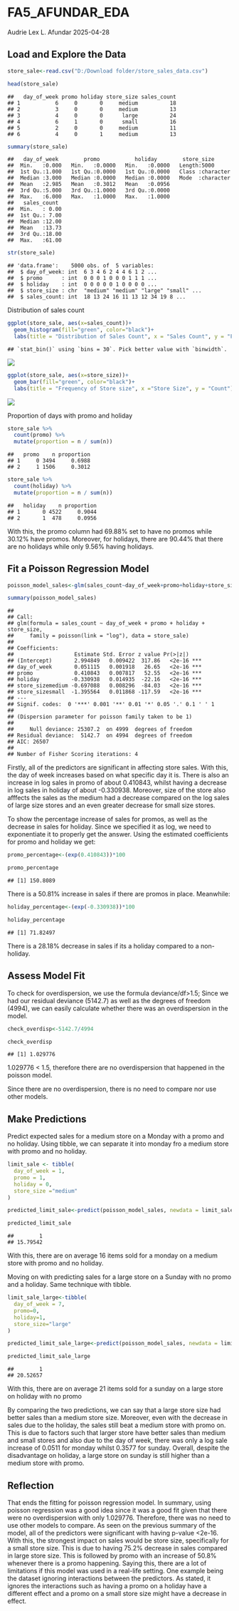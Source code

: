 FA5_AFUNDAR_EDA
================
Audrie Lex L. Afundar
2025-04-28

## Load and Explore the Data

``` r
store_sale<-read.csv("D:/Download folder/store_sales_data.csv")

head(store_sale)
```

    ##   day_of_week promo holiday store_size sales_count
    ## 1           6     0       0     medium          18
    ## 2           3     0       0     medium          13
    ## 3           4     0       0      large          24
    ## 4           6     1       0      small          16
    ## 5           2     0       0     medium          11
    ## 6           4     0       1     medium          13

``` r
summary(store_sale)
```

    ##   day_of_week        promo           holiday        store_size       
    ##  Min.   :0.000   Min.   :0.0000   Min.   :0.0000   Length:5000       
    ##  1st Qu.:1.000   1st Qu.:0.0000   1st Qu.:0.0000   Class :character  
    ##  Median :3.000   Median :0.0000   Median :0.0000   Mode  :character  
    ##  Mean   :2.985   Mean   :0.3012   Mean   :0.0956                     
    ##  3rd Qu.:5.000   3rd Qu.:1.0000   3rd Qu.:0.0000                     
    ##  Max.   :6.000   Max.   :1.0000   Max.   :1.0000                     
    ##   sales_count   
    ##  Min.   : 0.00  
    ##  1st Qu.: 7.00  
    ##  Median :12.00  
    ##  Mean   :13.73  
    ##  3rd Qu.:18.00  
    ##  Max.   :61.00

``` r
str(store_sale)
```

    ## 'data.frame':    5000 obs. of  5 variables:
    ##  $ day_of_week: int  6 3 4 6 2 4 4 6 1 2 ...
    ##  $ promo      : int  0 0 0 1 0 0 0 1 1 1 ...
    ##  $ holiday    : int  0 0 0 0 0 1 0 0 0 0 ...
    ##  $ store_size : chr  "medium" "medium" "large" "small" ...
    ##  $ sales_count: int  18 13 24 16 11 13 12 34 19 8 ...

Distribution of sales count

``` r
ggplot(store_sale, aes(x=sales_count))+
  geom_histogram(fill="green", color="black")+
  labs(title = "Distribution of Sales Count", x = "Sales Count", y = "Frequency")
```

    ## `stat_bin()` using `bins = 30`. Pick better value with `binwidth`.

![](FA5_AFUNDAR_EDA_files/figure-gfm/unnamed-chunk-4-1.png)<!-- -->

``` r
ggplot(store_sale, aes(x=store_size))+
  geom_bar(fill="green", color="black")+
  labs(title = "Frequency of Store size", x ="Store Size", y = "Count")
```

![](FA5_AFUNDAR_EDA_files/figure-gfm/unnamed-chunk-5-1.png)<!-- -->

Proportion of days with promo and holiday

``` r
store_sale %>%
  count(promo) %>%
  mutate(proportion = n / sum(n))
```

    ##   promo    n proportion
    ## 1     0 3494     0.6988
    ## 2     1 1506     0.3012

``` r
store_sale %>%
  count(holiday) %>%
  mutate(proportion = n / sum(n))
```

    ##   holiday    n proportion
    ## 1       0 4522     0.9044
    ## 2       1  478     0.0956

With this, the promo column had 69.88% set to have no promos while
30.12% have promos. Moreover, for holidays, there are 90.44% that there
are no holidays while only 9.56% having holidays.

## Fit a Poisson Regression Model

``` r
poisson_model_sales<-glm(sales_count~day_of_week+promo+holiday+store_size, data=store_sale, family=poisson(link="log"))

summary(poisson_model_sales)
```

    ## 
    ## Call:
    ## glm(formula = sales_count ~ day_of_week + promo + holiday + store_size, 
    ##     family = poisson(link = "log"), data = store_sale)
    ## 
    ## Coefficients:
    ##                   Estimate Std. Error z value Pr(>|z|)    
    ## (Intercept)       2.994849   0.009422  317.86   <2e-16 ***
    ## day_of_week       0.051115   0.001918   26.65   <2e-16 ***
    ## promo             0.410843   0.007817   52.55   <2e-16 ***
    ## holiday          -0.330938   0.014935  -22.16   <2e-16 ***
    ## store_sizemedium -0.697088   0.008296  -84.03   <2e-16 ***
    ## store_sizesmall  -1.395564   0.011868 -117.59   <2e-16 ***
    ## ---
    ## Signif. codes:  0 '***' 0.001 '**' 0.01 '*' 0.05 '.' 0.1 ' ' 1
    ## 
    ## (Dispersion parameter for poisson family taken to be 1)
    ## 
    ##     Null deviance: 25307.2  on 4999  degrees of freedom
    ## Residual deviance:  5142.7  on 4994  degrees of freedom
    ## AIC: 26507
    ## 
    ## Number of Fisher Scoring iterations: 4

Firstly, all of the predictors are significant in affecting store sales.
With this, the day of week increases based on what specific day it is.
There is also an increase in log sales in promo of about 0.410843,
whilst having a decrease in log sales in holiday of about -0.330938.
Moreover, size of the store also afffects the sales as the medium had a
decrease compared on the log sales of large size stores and an even
greater decrease for small size stores.

To show the percentage increase of sales for promos, as well as the
decrease in sales for holiday. Since we specified it as log, we need to
exponentiate it to properly get the answer. Using the estimated
coefficients for promo and holiday we get:

``` r
promo_percentage<-(exp(0.410843))*100

promo_percentage
```

    ## [1] 150.8089

There is a 50.81% increase in sales if there are promos in place.
Meanwhile:

``` r
holiday_percentage<-(exp(-0.330938))*100

holiday_percentage
```

    ## [1] 71.82497

There is a 28.18% decrease in sales if its a holiday compared to a
non-holiday.

## Assess Model Fit

To check for overdispersion, we use the formula deviance/df\>1.5; Since
we had our residual deviance (5142.7) as well as the degrees of freedom
(4994), we can easily calculate whether there was an overdispersion in
the model.

``` r
check_overdisp<-5142.7/4994

check_overdisp
```

    ## [1] 1.029776

1.029776 \< 1.5, therefore there are no overdispersion that happened in
the poisson model.

Since there are no overdispersion, there is no need to compare nor use
other models.

## Make Predictions

Predict expected sales for a medium store on a Monday with a promo and
no holiday. Using tibble, we can separate it into monday fro a medium
store with promo and no holiday.

``` r
limit_sale <- tibble(
  day_of_week = 1,
  promo = 1,
  holiday = 0, 
  store_size ="medium"
)

predicted_limit_sale<-predict(poisson_model_sales, newdata = limit_sale, type = "response")

predicted_limit_sale
```

    ##        1 
    ## 15.79542

With this, there are on average 16 items sold for a monday on a medium
store with promo and no holiday.

Moving on with predicting sales for a large store on a Sunday with no
promo and a holiday. Same technique with tibble.

``` r
limit_sale_large<-tibble(
  day_of_week = 7,
  promo=0,
  holiday=1,
  store_size="large"
)

predicted_limit_sale_large<-predict(poisson_model_sales, newdata = limit_sale_large, type = "response")

predicted_limit_sale_large
```

    ##        1 
    ## 20.52657

With this, there are on average 21 items sold for a sunday on a large
store on holiday with no promo

By comparing the two predictions, we can say that a large store size had
better sales than a medium store size. Moreover, even with the decrease
in sales due to the holiday, the sales still beat a medium store with
promo on. This is due to factors such that larger store have better
sales than medium and small stores and also due to the day of week,
there was only a log sale increase of 0.0511 for monday whilst 0.3577
for sunday. Overall, despite the disadvantage on holiday, a large store
on sunday is still higher than a medium store with promo.

## Reflection

That ends the fitting for poisson regression model. In summary, using
poisson regression was a good idea since it was a good fit given that
there were no overdispersion with only 1.029776. Therefore, there was no
need to use other models to compare. As seen on the previous summary of
the model, all of the predictors were significant with having p-value
\<2e-16. With this, the strongest impact on sales would be store size,
specifically for a small store size. This is due to having 75.2%
decrease in sales compared in large store size. This is followed by
promo with an increase of 50.8% whenever there is a promo happening.
Saying this, there are a lot of limitations if this model was used in a
real-life setting. One example being the dataset ignoring interactions
between the predictors. As stated, it ignores the interactions such as
having a promo on a holiday have a different effect and a promo on a
small store size might have a decrease in effect.
